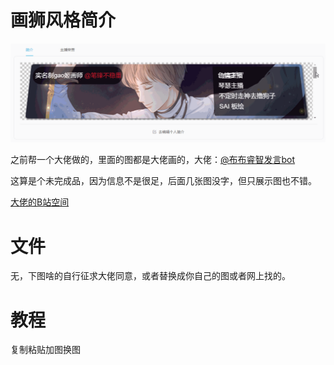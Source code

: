 # 画狮风格简介

![](./images/1.gif)

之前帮一个大佬做的，里面的图都是大佬画的，大佬：[@布布睿智发言bot](https://weibo.com/u/5390007285)

这算是个未完成品，因为信息不是很足，后面几张图没字，但只展示图也不错。

[大佬的B站空间](http://space.bilibili.com/291742735/)

# 文件

无，下图啥的自行征求大佬同意，或者替换成你自己的图或者网上找的。

# 教程

复制粘贴加图换图

